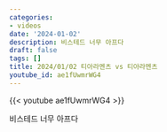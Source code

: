 ```yaml
---
categories:
- videos
date: '2024-01-02'
description: 비스테드 너무 아프다
draft: false
tags: []
title: 2024/01/02 티아라멘츠 vs 티아라멘츠
youtube_id: ae1fUwmrWG4
---
```



{{< youtube ae1fUwmrWG4 >}}

비스테드 너무 아프다